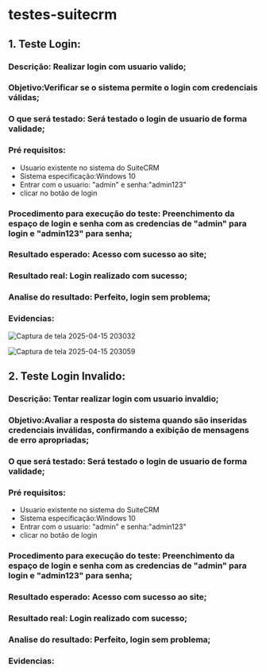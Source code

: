 # testes-suitecrm

## 1. Teste Login:

### Descrição: Realizar login com usuario valido;

### Objetivo:Verificar se o sistema permite o login com credenciais válidas;

### O que será testado: Será testado o login de usuario de forma validade;

### Pré requisitos:
* Usuario existente no sistema do SuiteCRM
* Sistema especificação:Windows 10
* Entrar com o usuario: "admin" e senha:"admin123"
* clicar no botão de login
  
### Procedimento para execução do teste: Preenchimento da espaço de login e senha com as credencias de "admin" para login e "admin123" para senha;

### Resultado esperado: Acesso com sucesso ao site;

### Resultado real: Login realizado com sucesso;

### Analise do resultado: Perfeito, login sem problema;

### Evidencias:

![Captura de tela 2025-04-15 203032](https://github.com/user-attachments/assets/3188dcf8-5cf1-4676-809e-64bac6b19ce0)

![Captura de tela 2025-04-15 203059](https://github.com/user-attachments/assets/44559b79-11e5-4ec3-b807-284f8e229302)

## 2. Teste Login Invalido:

### Descrição: Tentar realizar login com usuario invaldio;

### Objetivo:Avaliar a resposta do sistema quando são inseridas credenciais inválidas, confirmando a exibição de mensagens de erro apropriadas;

### O que será testado: Será testado o login de usuario de forma validade;

### Pré requisitos:
* Usuario existente no sistema do SuiteCRM
* Sistema especificação:Windows 10
* Entrar com o usuario: "admin" e senha:"admin123"
* clicar no botão de login
  
### Procedimento para execução do teste: Preenchimento da espaço de login e senha com as credencias de "admin" para login e "admin123" para senha;

### Resultado esperado: Acesso com sucesso ao site;

### Resultado real: Login realizado com sucesso;

### Analise do resultado: Perfeito, login sem problema;

### Evidencias:
